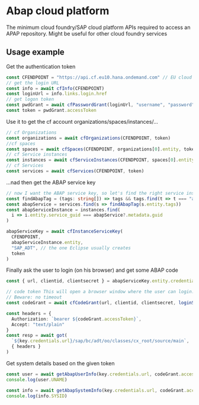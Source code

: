 # Abap cloud platform

The minimum cloud foundry/SAP cloud platform APIs required to access an APAP repository. Might be useful for other cloud foundry services

## Usage example

Get the authentication token

```typescript
const CFENDPOINT = "https://api.cf.eu10.hana.ondemand.com" // EU cloud trial
// get the login URL
const info = await cfInfo(CFENDPOINT)
const loginUrl = info.links.login.href
// get logon token
const pwdGrant = await cfPasswordGrant(loginUrl, "username", "password")
const token = pwdGrant.accessToken
```

Use it to get the cf account organizations/spaces/instances/...

```typescript
// cf Organizations
const organizations = await cfOrganizations(CFENDPOINT, token)
//cf spaces
const spaces = await cfSpaces(CFENDPOINT, organizations[0].entity, token)
// cf Service instances
const instances = await cfServiceInstances(CFENDPOINT, spaces[0].entity, token)
// cf Services
const services = await cfServices(CFENDPOINT, token)
```

...nad then get the ABAP service key

```typescript
// now I want the ABAP service key, so let's find the right service instance
const findAbapTag = (tags: string[]) => tags && tags.find(t => t === "abapcp")
const abapService = services.find(s => findAbapTag(s.entity.tags))
const abapServiceInstance = instances.find(
  i => i.entity.service_guid === abapService?.metadata.guid
)

abapServiceKey = await cfInstanceServiceKey(
  CFENDPOINT,
  abapServiceInstance.entity,
  "SAP_ADT", // the one Eclipse usually creates
  token
)
```

Finally ask the user to login (on his browser) and get some ABAP code

```typescript
const { url, clientid, clientsecret } = abapServiceKey.entity.credentials.uaa

// code token This will open a browser window where the user can login.
// Beware: no timeout
const codeGrant = await cfCodeGrant(url, clientid, clientsecret, loginServer())

const headers = {
  Authorization: `bearer ${codeGrant.accessToken}`,
  Accept: "text/plain"
}
const resp = await got(
  `${key.credentials.url}/sap/bc/adt/oo/classes/cx_root/source/main`,
  { headers }
)
```

Get system details based on the given token

```typescript
const user = await getAbapUserInfo(key.credentials.url, codeGrant.accessToken)
console.log(user.UNAME)

const info = await getAbapSystemInfo(key.credentials.url, codeGrant.accessToken)
console.log(info.SYSID)
```
